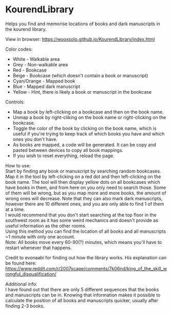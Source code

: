 # KourendLibrary
Helps you find and memorise locations of books and dark manuscripts in the kourend library.

View in browser: https://wooxsolo.github.io/KourendLibrary/index.html

Color codes:  
* White - Walkable area  
* Grey - Non-walkable area  
* Red - Bookcase  
* Beige - Bookcase (which doesn't contain a book or manuscript)  
* Cyan/Orange - Mapped book  
* Blue - Mapped dark manuscript  
* Yellow - Hint, there is likely a book or manuscript in the bookcase

Controls:  
* Map a book by left-clicking on a bookcase and then on the book name.  
* Unmap a book by right-cliking on the book name or right-clicking on the bookcase.  
* Toggle the color of the book by clicking on the book name, which is useful if you're trying to keep track of which books you have and which ones you don't have.  
* As books are mapped, a code will be generated. It can be copy and pasted between devices to copy all book mappings.  
* If you wish to reset everything, reload the page.

How to use:  
Start by finding any book or manuscript by searching random bookcases. Map it in the tool by left-clicking on a red dot and then left-clicking on the book name. The tool will then display yellow dots on all bookcases which have books in them, and from here on you only need to search those. Some of them will be wrong, but as you map more and more books, the amount of wrong ones will decrease. Note that they can also mark dark manuscripts, however there are 10 different ones, and you are only able to find 1 of them at a time.  
I would recommend that you don't start searching at the top floor in the southwest room as it has some weird mechanics and doesn't provide as useful information as the other rooms.  
Using this method you can find the location of all books and all manuscripts ~1 minute with only one account.  
Note: All books move every 60-90(?) minutes, which means you'll have to restart whenever that happens.

Credit to evonaabi for finding out how the library works. His explanation can be found here: https://www.reddit.com/r/2007scape/comments/7k06nd/king_of_the_skill_wrongful_disqualification/

Additional info:  
I have found out that there are only 5 different sequences that the books and manuscripts can be in. Knowing that information makes it possible to calculate the position of all books and manuscripts quicker, usually after finding 2-3 books.